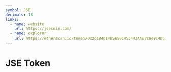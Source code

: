 ```yaml
---
symbol: JSE
decimals: 18
links:
  - name: website
    url: https://jsecoin.com/
  - name: explorer
    url: https://etherscan.io/token/0x2d184014b5658C453443AA87c8e9C4D57285620b
---
```


# JSE Token
